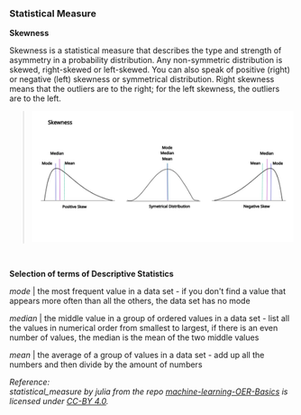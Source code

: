 <!--
SPDX-FileCopyrightText: 2023 Machine-Learning-OER-Collection
SPDX-License-Identifier: CC-BY-4.0
-->

### Statistical Measure

**Skewness**

Skewness is a statistical measure that describes the type and strength of asymmetry in a probability distribution. Any non-symmetric distribution is skewed, right-skewed or left-skewed. You can also speak of positive (right) or negative (left) skewness or symmetrical distribution. Right skewness means that the outliers are to the right; for the left skewness, the outliers are to the left.

>![Skewness](../img/skewness.svg)

<br>

**Selection of terms of Descriptive Statistics**

_mode_ | the most frequent value in a data set - if you don't find a value that appears more often than all the others, the data set has no mode

_median_ | the middle value in a group of ordered values in a data set - list all the values in numerical order from smallest to largest, if there is an even number of values, the median is the mean of the two middle values

_mean_ | the average of a group of values in a data set - add up all the numbers and then divide by the amount of numbers


_Reference:  
statistical_measure by julia from the repo [machine-learning-OER-Basics](https://github.com/Machine-Learning-OER-Collection/Machine-Learning-OER-Basics) is licensed under [CC-BY 4.0](https://creativecommons.org/licenses/by/4.0/)._